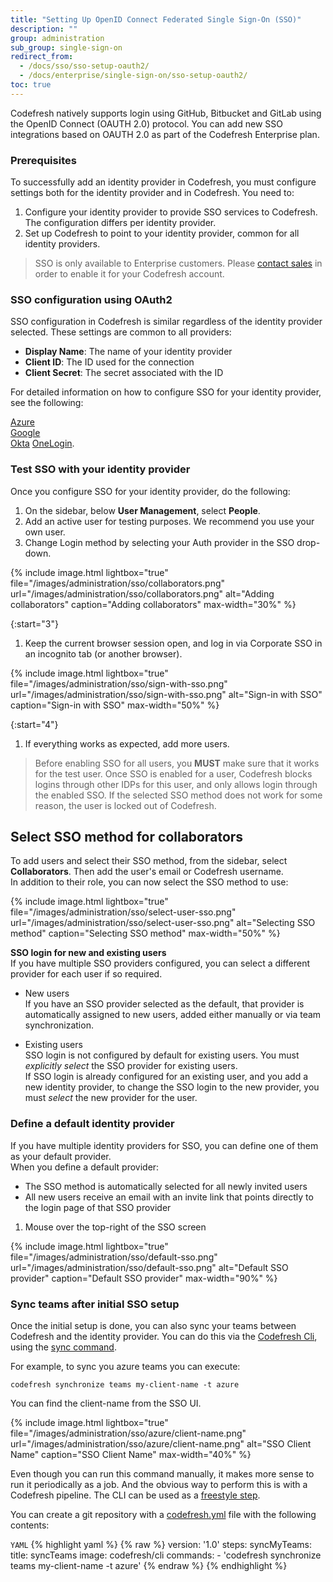 ```yaml
---
title: "Setting Up OpenID Connect Federated Single Sign-On (SSO)"
description: ""
group: administration
sub_group: single-sign-on
redirect_from:
  - /docs/sso/sso-setup-oauth2/
  - /docs/enterprise/single-sign-on/sso-setup-oauth2/
toc: true
---
```


Codefresh natively supports login using GitHub, Bitbucket and GitLab using the OpenID Connect (OAUTH 2.0) protocol. You can add new SSO integrations based on OAUTH 2.0 as part of the Codefresh Enterprise plan.

  
### Prerequisites

To successfully add an identity provider in Codefresh, you must configure settings both for the identity provider and in Codefresh.
You need to:

1. Configure your identity provider to provide SSO services to Codefresh. The configuration differs per identity provider.
1. Set up Codefresh to point to your identity provider, common for all identity providers.

> SSO is only available to Enterprise customers. Please [contact sales](https://codefresh.io/contact-sales/) in order to enable it for your Codefresh account.

### SSO configuration using OAuth2

SSO configuration in Codefresh is similar regardless of the identity provider selected. These settings are common to all providers:

* **Display Name**: The name of your identity provider 
* **Client ID**: The ID used for the connection
* **Client Secret**: The secret associated with the ID

For detailed information on how to configure SSO for your identity provider, see the following: 

[Azure]({{site.baseurl}}/docs/administration/single-sign-on/sso-azure/)  
[Google]({{site.baseurl}}/docs/administration/single-sign-on/sso-google/)  
[Okta]({{site.baseurl}}/docs/administration/single-sign-on/sso-okta/)
[OneLogin]({{site.baseurl}}/docs/administration/single-sign-on/sso-onelogin/).


### Test SSO with your identity provider

Once you configure SSO for your identity provider, do the following:
1. On the sidebar, below **User Management**, select **People**.
1. Add an active user for testing purposes. We recommend you use your own user.
1. Change Login method by selecting your Auth provider in the SSO drop-down.
   
  {% include image.html 
lightbox="true" 
file="/images/administration/sso/collaborators.png" 
url="/images/administration/sso/collaborators.png"
alt="Adding collaborators"
caption="Adding collaborators"
max-width="30%"
%}

{:start="3"}
1. Keep the current browser session open, and log in via Corporate SSO in an incognito tab (or another browser).
    
  {% include image.html 
lightbox="true" 
file="/images/administration/sso/sign-with-sso.png" 
url="/images/administration/sso/sign-with-sso.png"
alt="Sign-in with SSO"
caption="Sign-in with SSO"
max-width="50%"
%}

{:start="4"}
1. If everything works as expected, add more users.

>Before enabling SSO for all users, you **MUST** make sure that it works for the test user. Once SSO is enabled for a user, Codefresh blocks logins through other IDPs for this user, and only allows login through the enabled SSO. If the selected SSO method does not work for some reason, the user is locked out of Codefresh.


## Select SSO method for collaborators

To add users and select their SSO method, from the sidebar, select **Collaborators**. Then add the user's email or Codefresh username.   
In addition to their role, you can now select the SSO method to use:

  {% include image.html 
lightbox="true" 
file="/images/administration/sso/select-user-sso.png" 
url="/images/administration/sso/select-user-sso.png"
alt="Selecting SSO method"
caption="Selecting SSO method"
max-width="50%"
%}

**SSO login for new and existing users**  
If you have multiple SSO providers configured, you can select a different provider for each user if so required.  

* New users   
  If you have an SSO provider selected as the default, that provider is automatically assigned to new users, added either manually or via team synchronization.  

* Existing users  
  SSO login is not configured by default for existing users. You must _explicitly select_ the SSO provider for existing users.  
  If SSO login is already configured for an existing user, and you add a new identity provider, to change the SSO login to the new provider, you must _select_ the new provider for the user. 


### Define a default identity provider

If you have multiple identity providers for SSO, you can define one of them as your default provider.  
When you define a default provider:
* The SSO method is automatically selected for all newly invited users
* All new users receive an email with an invite link that points directly to the login page of that SSO provider


1. Mouse over the top-right of the SSO screen

 {% include image.html 
lightbox="true" 
file="/images/administration/sso/default-sso.png" 
url="/images/administration/sso/default-sso.png"
alt="Default SSO provider"
caption="Default SSO provider"
max-width="90%"
%}

### Sync teams after initial SSO setup

Once the initial setup is done, you can also sync your teams between Codefresh and the identity provider.
You can do this via the [Codefresh Cli](https://codefresh-io.github.io/cli/), using the [sync command](https://codefresh-io.github.io/cli/teams/synchronize-teams/).

For example, to sync you azure teams you can execute:

```
codefresh synchronize teams my-client-name -t azure

```

You can find the client-name from the SSO UI.

{% include image.html 
lightbox="true" 
file="/images/administration/sso/azure/client-name.png" 
url="/images/administration/sso/azure/client-name.png"
alt="SSO Client Name"
caption="SSO Client Name"
max-width="40%"
%}

Even though you can run this command manually, it makes more sense to run it periodically as a job. And the obvious
way to perform this is with a Codefresh pipeline. The CLI can be used as a [freestyle step]({{site.baseurl}}/docs/codefresh-yaml/steps/freestyle/).

You can create a git repository with a [codefresh.yml]({{site.baseurl}}/docs/codefresh-yaml/what-is-the-codefresh-yaml/) file with the following contents:

`YAML`
{% highlight yaml %}
{% raw %}
version: '1.0'
steps:
  syncMyTeams:
    title: syncTeams
    image: codefresh/cli
    commands:
      - 'codefresh synchronize teams my-client-name -t azure'
{% endraw %}
{% endhighlight %}



